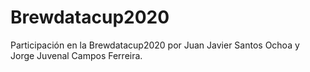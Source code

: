 # Brewdatacup2020

Participación en la Brewdatacup2020 por Juan Javier Santos Ochoa y Jorge Juvenal Campos Ferreira. 


